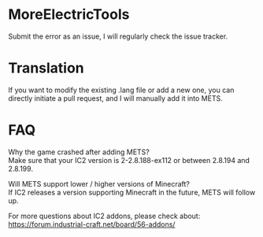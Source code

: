 # MoreElectricTools
Submit the error as an issue, I will regularly check the issue tracker.  

# Translation
If you want to modify the existing .lang file or add a new one, you can directly initiate a pull request, and I will manually add it into METS.  

# FAQ
Why the game crashed after adding METS?  
Make sure that your IC2 version is 2-2.8.188-ex112 or between 2.8.194 and 2.8.199.  

Will METS support lower / higher versions of Minecraft?  
If IC2 releases a version supporting Minecraft in the future, METS will follow up.  

For more questions about IC2 addons, please check about:  
https://forum.industrial-craft.net/board/56-addons/


